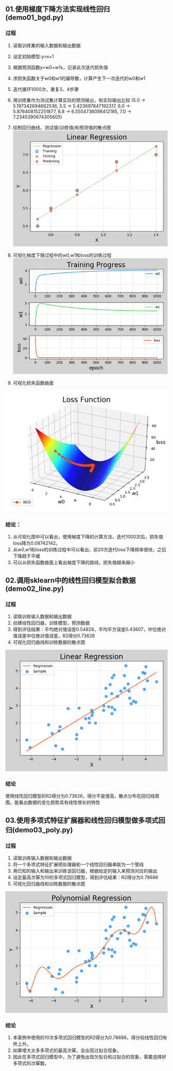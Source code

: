 ## 01.使用梯度下降方法实现线性回归(demo01_bgd.py)

### 过程

1. 读取训练集的输入数据和输出数据
2. 设定初始模型:y=x+1
3. 根据预测函数y=w0+w1x，记录此次迭代损失值
4. 求损失函数关于w0和w1的偏导数，计算产生下一次迭代的w0和w1
5. 迭代循环1000次，重复3、4步骤
6. 用训练集作为测试集计算实际的预测输出，和实际输出比较
  (5.0 -> 5.197342694662536,
  5.5 -> 5.423697847192317,
  6.0 -> 5.876408152251877,
  6.8 -> 6.5554736098412185,
  7.0 -> 7.2345390674305605)
  
7. 绘制回归曲线，测试值(训练值)和预测值的散点图
![](https://github.com/silencesong/DataAnalysis/blob/master/%E7%BA%BF%E6%80%A7%E5%9B%9E%E5%BD%92/Images/myplot.png)

8. 可视化梯度下降过程中的w0,w1和loss的训练过程
![](https://github.com/silencesong/DataAnalysis/blob/master/%E7%BA%BF%E6%80%A7%E5%9B%9E%E5%BD%92/Images/myplot2.png)

9. 可视化损失函数曲面

![](https://github.com/silencesong/DataAnalysis/blob/master/%E7%BA%BF%E6%80%A7%E5%9B%9E%E5%BD%92/Images/myplot3.png)

### 结论：
1. 从可视化图中可以看出，使用梯度下降的计算方法，迭代1000次后，损失值loss降为0.08742142。
2. 从w0,w1和loss的训练过程中可以看出，前20次迭代loss下降频率很快，之后下降趋于平缓
3. 可以从损失函数曲面上看出梯度下降的路线，损失值越来越小

## 02.调用sklearn中的线性回归模型拟合数据(demo02_line.py)

### 过程

1. 读取训练输入数据和输出数据
2. 创建线性回归器，训练模型，预测数据
3. 得到评估结果：平均绝对值误差0.54828，平均平方误差0.43607，中位绝对值误差中位绝对值误差，R2得分0.73626
4. 可视化回归曲线和训练数据的散点图

![](https://github.com/silencesong/DataAnalysis/blob/master/%E7%BA%BF%E6%80%A7%E5%9B%9E%E5%BD%92/Images/myplot4.png)

### 结论

使用线性回归模型的R2得分为0.73626，得分不是很高，散点分布在回归线周围，能看出数据的变化趋势具有线性增长的特性

## 03.使用多项式特征扩展器和线性回归模型做多项式回归(demo03_poly.py)

### 过程

1. 读取训练输入数据和输出数据
2. 将一个多项式特征扩展预处理器和一个线性回归器串联为一个管线
2. 用已知的输入和输出来训练该回归器，根据给定的输入来预测对应的输出
3. 设定最高次幂为10的多项式回归模型，得到评估结果：R2得分为0.78686
4. 可视化回归曲线和训练数据的散点图

![](https://github.com/silencesong/DataAnalysis/blob/master/%E7%BA%BF%E6%80%A7%E5%9B%9E%E5%BD%92/Images/myplot5.png)

### 结论

1. 本案例中使用的10次多项式回归模型的R2得分为0.78686，得分较线性回归有所上升。
2. 如果增大太多多项式的最高次幂，会出现过拟合现象。
3. 因此在多项式回归模型中，为了避免出现欠拟合和过拟合的现象，需要选择好多项式的次幂数。
